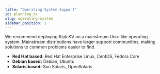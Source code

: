 ```yaml
---
title: "Operating System Support"
id: planning_os
slug: operating-system
sidebar_position: 1
---
```


We recommend deploying Riak KV on a mainstream Unix-like operating system.
Mainstream distributions have larger support communities, making
solutions to common problems easier to find. 

* **Red Hat based:** Red Hat Enterprise Linux, CentOS, Fedora Core
* **Debian based:** Debian, Ubuntu
* **Solaris based:** Sun Solaris, OpenSolaris
